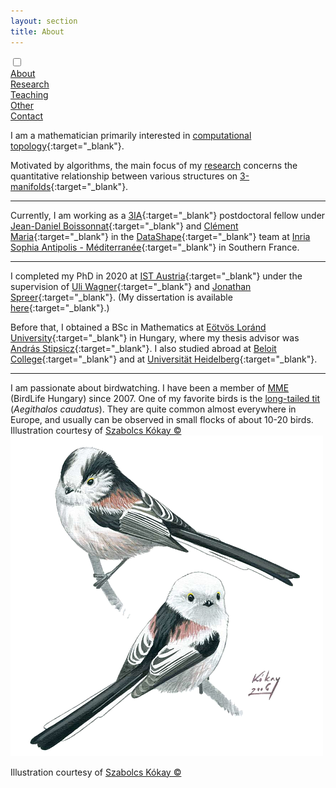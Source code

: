 ```yaml
---
layout: section
title: About
---
```


<div class="flex-container">
  <input id="toggle" type="checkbox">
  <div class="flex-item" id="active"><a href="{{ "/" | absolute_url }}">About</a></div>
  <div class="flex-item"><a href="research.html">Research</a></div>
  <div class="flex-item"><a href="teaching.html">Teaching</a></div>
  <div class="flex-item"><a href="other.html">Other</a></div>
  <div class="flex-item"><a href="contact.html">Contact</a></div>
  <div class="flex-item" id="hamburger">
    <label for="toggle">
      <i class="fas fa-bars" id="bars"></i>
      <i class="fas fa-times" id="times"></i>
    </label>
    </div>
</div>

I am a mathematician primarily interested in [computational topology](https://en.wikipedia.org/wiki/Computational_topology){:target="_blank"}.

Motivated by algorithms, the main focus of my [research](research.html) concerns the quantitative relationship between various structures on [3-manifolds](https://en.wikipedia.org/wiki/3-manifold){:target="_blank"}.

___

Currently, I am working as a [3IA](https://3ia.univ-cotedazur.eu/){:target="_blank"} postdoctoral fellow under [Jean-Daniel Boissonnat](https://www-sop.inria.fr/members/Jean-Daniel.Boissonnat/){:target="_blank"} and [Clément Maria](https://www-sop.inria.fr/members/Clement.Maria/){:target="_blank"} in the [DataShape](https://team.inria.fr/datashape/){:target="_blank"} team at [Inria Sophia Antipolis - Méditerranée](https://www.inria.fr/en/centre-inria-sophia-antipolis-mediterranee){:target="_blank"} in Southern France.

___

I completed my PhD in 2020 at [IST Austria](https://ist.ac.at/){:target="_blank"} under the supervision of [Uli Wagner](https://ist.ac.at/en/research/wagner-group/){:target="_blank"} and [Jonathan Spreer](https://www.maths.usyd.edu.au/u/jspreer/index.html){:target="_blank"}. (My dissertation is available [here](https://research-explorer.app.ist.ac.at/record/8032){:target="_blank"}.)

Before that, I obtained a BSc in Mathematics at [Eötvös Loránd University](https://www.elte.hu/en/){:target="_blank"} in Hungary, where my thesis advisor was [András Stipsicz](https://www.renyi.hu/~stipsicz){:target="_blank"}. I also studied abroad at [Beloit College](https://www.beloit.edu/){:target="_blank"} and at [Universität Heidelberg](https://www.uni-heidelberg.de/en){:target="_blank"}.

___

<div class="birding">
  <div id="birding-text">I am passionate about birdwatching. I have been a member of <a href="https://www.mme.hu/" target="_blank">MME</a> (BirdLife Hungary) since 2007. One of my favorite birds is the <a href="https://en.wikipedia.org/wiki/Long-tailed_tit" target="_blank">long-tailed tit</a> (<i>Aegithalos caudatus</i>). They are quite common almost everywhere in Europe, and usually can be observed in small flocks of about 10-20 birds.  <div id="birding-caption-1">Illustration courtesy of <a href="https://kokay.hu/en" target="_blank">Szabolcs Kókay &#169;</a></div></div>
  <div id="birding-img">
    <img id="aegithalos" src="/assets/img/aegithalos.png" alt="Long-tailed tit (Aegithalos caudatus)"/>
  </div>
  <div id="birding-caption-2"><p>Illustration courtesy of <a href="https://kokay.hu/en" target="_blank">Szabolcs Kókay &#169;</a></p></div>
</div>
<!-- To learn more about me, use the top navigation bar or [download my CV](CV.pdf). -->
